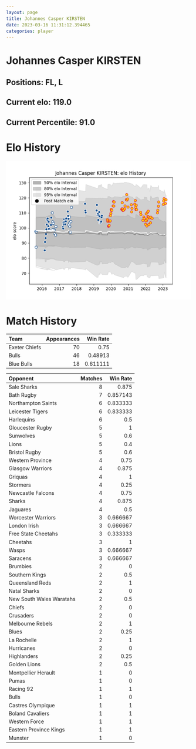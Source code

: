 ```yaml
---  
layout: page  
title: Johannes Casper KIRSTEN  
date: 2023-03-16 11:31:12.394465  
categories: player  
---
```

# Johannes Casper KIRSTEN

## Positions: FL, L

## Current elo: 119.0

## Current Percentile: 91.0

# Elo History


![elo history](history_JohannesCasperKIRSTEN.png)
# Match History


| Team          |   Appearances |   Win Rate |
|:--------------|--------------:|-----------:|
| Exeter Chiefs |            70 |   0.75     |
| Bulls         |            46 |   0.48913  |
| Blue Bulls    |            18 |   0.611111 |

| Opponent                 |   Matches |   Win Rate |
|:-------------------------|----------:|-----------:|
| Sale Sharks              |         8 |   0.875    |
| Bath Rugby               |         7 |   0.857143 |
| Northampton Saints       |         6 |   0.833333 |
| Leicester Tigers         |         6 |   0.833333 |
| Harlequins               |         6 |   0.5      |
| Gloucester Rugby         |         5 |   1        |
| Sunwolves                |         5 |   0.6      |
| Lions                    |         5 |   0.4      |
| Bristol Rugby            |         5 |   0.6      |
| Western Province         |         4 |   0.75     |
| Glasgow Warriors         |         4 |   0.875    |
| Griquas                  |         4 |   1        |
| Stormers                 |         4 |   0.25     |
| Newcastle Falcons        |         4 |   0.75     |
| Sharks                   |         4 |   0.875    |
| Jaguares                 |         4 |   0.5      |
| Worcester Warriors       |         3 |   0.666667 |
| London Irish             |         3 |   0.666667 |
| Free State Cheetahs      |         3 |   0.333333 |
| Cheetahs                 |         3 |   1        |
| Wasps                    |         3 |   0.666667 |
| Saracens                 |         3 |   0.666667 |
| Brumbies                 |         2 |   0        |
| Southern Kings           |         2 |   0.5      |
| Queensland Reds          |         2 |   1        |
| Natal Sharks             |         2 |   0        |
| New South Wales Waratahs |         2 |   0.5      |
| Chiefs                   |         2 |   0        |
| Crusaders                |         2 |   0        |
| Melbourne Rebels         |         2 |   1        |
| Blues                    |         2 |   0.25     |
| La Rochelle              |         2 |   1        |
| Hurricanes               |         2 |   0        |
| Highlanders              |         2 |   0.25     |
| Golden Lions             |         2 |   0.5      |
| Montpellier Herault      |         1 |   0        |
| Pumas                    |         1 |   0        |
| Racing 92                |         1 |   1        |
| Bulls                    |         1 |   0        |
| Castres Olympique        |         1 |   1        |
| Boland Cavaliers         |         1 |   1        |
| Western Force            |         1 |   1        |
| Eastern Province Kings   |         1 |   1        |
| Munster                  |         1 |   0        |